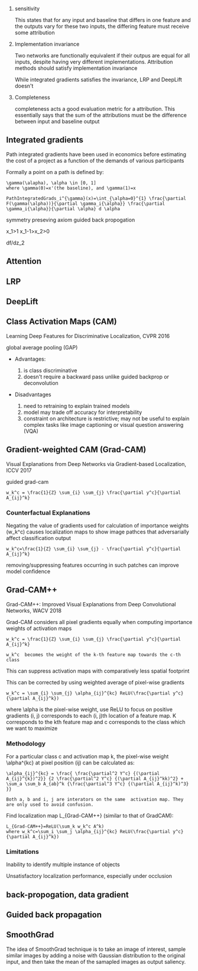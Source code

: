 

1. sensitivity

    This states that for any input and baseline that differs in one feature and the outputs vary for these two inputs, the differing feature must receive some attribution
2. Implementation invariance

    Two networks are functionally equivalent if their outpus are equal for all inputs, despite having very different implementations. Attribution methods should satisfy implementation invariance
    
    While integrated gradients satisfies the invariance, LRP and DeepLift doesn't
3. Completeness

    completeness acts a good evaluation metric for a attribution. This essentially says that the sum of the attributions must be the difference between input and baseline output


## Integrated gradients

Path integrated gradients have been used in economics before estimating the cost of a project as a function of the demands of various participants

Formally a point on a path is defined by:

    \gamma(\alapha), \alpha \in [0, 1]
    where \gamma(0)=x'(the baseline), and \gamma(1)=x
    
    PathIntegratedGrads_i^{\gamma}(x)=\int_{\alpha=0}^{1} \frac{\partial F(\gamma(\alpha))}{\partial \gamma_i{\alpha}} \frac{\partial \gamma_i{\alpha}}{\partial \alpha} d \alpha
    
    
symmetry preseving
axiom
guided back propogation

x_1>1
x_1-1>x_2>0

df/dz_2

## Attention

## LRP

## DeepLift

## Class Activation Maps (CAM)
Learning Deep Features for Discriminative Localization, CVPR 2016

global average pooling (GAP)
 
- Advantages:
 
    1. is class discriminative
    2. doesn't require a backward pass unlike guided backprop or deconvolution

- Disadvantages
    1. need to retraining to explain trained models
    2. model may trade off accuracy for interpretability
    3. constraint on architecture is restrictive; may not be useful to explain complex tasks like image captioning or visual question answering (VQA)

## Gradient-weighted CAM (Grad-CAM)

Visual Explanations from Deep Networks via Gradient-based Localization, ICCV 2017

guided grad-cam

    w_k^c = \frac{1}{Z} \sum_{i} \sum_{j} \frac{\partial y^c}{\partial A_{ij}^k}


### Counterfactual Explanations

Negating the value of gradients used for calculation of importance weights (w_k^c) causes localization maps to show image pathces that adversarially affect classification output

    w_k^c=\frac{1}{Z} \sum_{i} \sum_{j} - \frac{\partial y^c}{\partial A_{ij}^k}

removing/suppressing features occurring in such patches can improve model confidence



## Grad-CAM++

Grad-CAM++: Improved Visual Explanations from Deep Convolutional Networks, WACV 2018

Grad-CAM considers all pixel gradients equally when computing importance weights of activation maps

    w_k^c = \frac{1}{Z} \sum_{i} \sum_{j} \frac{\partial y^c}{\partial A_{ij}^k}
    
    w_k^c  becomes the weight of the k-th feature map towards the c-th class
    
This can suppress activation maps with comparatively less spatial footprint

This can be corrected by using weighted average of pixel-wise gradients

    w_k^c = \sum_{i} \sum_{j} \alpha_{ij}^{kc} ReLU(\frac{\partial y^c}{\partial A_{ij}^k}) 
    
where \alpha is the pixel-wise weight, use ReLU to focus on positive gradients
(i, j) corresponds to each (i, j)th location of a feature map. K corresponds to the kth feature map and c corresponds to the class which we want to maximize

### Methodology

For a particular class c and activation map k, the pixel-wise weight \alpha^{kc} at pixel position (ij) can be calculated as:

    \alpha_{ij}^{kc} = \frac{ \frac{\partial^2 Y^c} {(\partial A_{ij}^{k})^2}} {2 \frac{\partial^2 Y^c} {(\partial A_{ij}^kk)^2} + \sum_a \sum_b A_{ab}^k {\frac{\partial^3 Y^c} {(\partial A_{ij}^k)^3} }}
    
    Both a, b and i, j are interators on the same  activation map. They are only used to avoid confusion.
    
    
Find localization map L_{Grad-CAM++} (similar to that of GradCAM):

    L_{Grad-CAM++}=ReLU(\sum_k w_k^c A^k)
    where w_k^c=\sum_i \sum_j \alpha_{ij}^{kc} ReLU(\frac{\partial y^c} {\partial A_{ij}^k})


### Limitations

Inability to identify multiple instance of objects

Unsatisfactory localization performance, especially under occlusion



## back-propogation, data gradient

## Guided back propagation

## SmoothGrad

The idea of SmoothGrad technique is to take an image of interest, sample similar images by adding a noise with Gaussian distribution to the original input, and then take the mean of the samapled images as output saliency.



